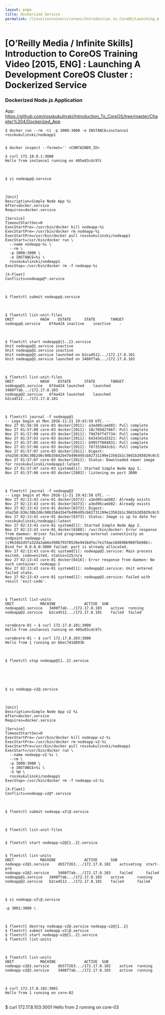 ```yaml
---
layout: page
title: Dockerized Service
permalink: /linux/containers/coreos/Introduction_to_CoreOS/Launching_A_Development_CoreOS_Cluster/Dockerized_Service/
---
```



# [O’Reilly Media / Infinite Skills] Introduction to CoreOS Training Video [2015, ENG] : Launching A Development CoreOS Cluster : Dockerized Service



### Dockerized Node.js Application

App:  
https://github.com/rosskukulinski/Introduction_To_CoreOS/tree/master/Chapter%204/Dockerized_App


    $ docker run --rm -ti -p 3000:3000 -e INSTANCE=instance1 rosskukulinski/nodeapp1


    $ docker inspect --format='' <CONTAINER_ID>

    $ curl 172.18.0.1:3000
    Hello from instance1 running on 405e83cdc97c


<br/>

    $ vi nodeapp@.service

<br/>

    [Unit]
    Description=Simple Node App %i
    After=docker.service
    Requires=docker.service

    [Service]
    TimeoutStartSec=0
    ExecStartPre=-/usr/bin/docker kill nodeapp-%i
    ExecStartPre=-/usr/bin/docker rm nodeapp-%i
    ExecStartPre=/usr/bin/docker pull rosskukulinski/nodeapp1
    ExecStart=/usr/bin/docker run \
      --name nodeapp-%i \
      --rm \
      -p 3000:3000 \
      -e INSTANCE=%i \
      rosskukulinski/nodeapp1
    ExecStop=-/usr/bin/docker rm -f nodeapp-%i

    [X-Fleet]
    Conflicts=nodeapp@*.service


<br/>

    $ fleetctl submit nodeapp@.service

<br/>

    $ fleetctl list-unit-files        
    UNIT			HASH	DSTATE		STATE		TARGET
    nodeapp@.service	6f4a424	inactive	inactive	-

<br/>

    $ fleetctl start nodeapp@{1..2}.service
    Unit nodeapp@1.service inactive
    Unit nodeapp@2.service inactive
    Unit nodeapp@2.service launched on b2ca4512.../172.17.8.101
    Unit nodeapp@1.service launched on 3408f7ab.../172.17.8.103

<br/>

    $ fleetctl list-unit-files
    UNIT			HASH	DSTATE		STATE		TARGET
    nodeapp@1.service	6f4a424	launched	launched	3408f7ab.../172.17.8.103
    nodeapp@2.service	6f4a424	launched	launched	b2ca4512.../172.17.8.101



<br/>

    $ fleetctl journal -f nodeapp@1
    -- Logs begin at Mon 2016-11-21 19:43:59 UTC. --
    Nov 27 01:56:58 core-03 docker[2911]: a3ed95caeb02: Pull complete
    Nov 27 01:57:00 core-03 docker[2911]: 18c769d2766f: Pull complete
    Nov 27 01:57:00 core-03 docker[2911]: 79d76ff47734: Pull complete
    Nov 27 01:57:03 core-03 docker[2911]: 6434341d3321: Pull complete
    Nov 27 01:57:05 core-03 docker[2911]: b995f7884831: Pull complete
    Nov 27 01:57:06 core-03 docker[2911]: f67353043cb1: Pull complete
    Nov 27 01:57:07 core-03 docker[2911]: Digest: sha256:836c30b2d6c90b35642b47b496495cb82731199e13561b1c30d1b285029c0c51
    Nov 27 01:57:07 core-03 docker[2911]: Status: Downloaded newer image for rosskukulinski/nodeapp1:latest
    Nov 27 01:57:07 core-03 systemd[1]: Started Simple Node App 1.
    Nov 27 01:57:08 core-03 docker[2983]: listening on port 3000


<br/>

    $ fleetctl journal -f nodeapp@2
    -- Logs begin at Mon 2016-11-21 19:42:58 UTC. --
    Nov 27 02:13:43 core-01 docker[6373]: a3ed95caeb02: Already exists
    Nov 27 02:13:43 core-01 docker[6373]: a3ed95caeb02: Already exists
    Nov 27 02:13:43 core-01 docker[6373]: Digest: sha256:836c30b2d6c90b35642b47b496495cb82731199e13561b1c30d1b285029c0c51
    Nov 27 02:13:43 core-01 docker[6373]: Status: Image is up to date for rosskukulinski/nodeapp1:latest
    Nov 27 02:13:43 core-01 systemd[1]: Started Simple Node App 2.
    Nov 27 02:13:43 core-01 docker[6388]: /usr/bin/docker: Error response from daemon: driver failed programming external connectivity on endpoint nodeapp-2 (c9634b2d5fa32da3ab6e398679370520e9416dfec7e1f4ae18d698b908fbb98b): Bind for 0.0.0.0:3000 failed: port is already allocated.
    Nov 27 02:13:43 core-01 systemd[1]: nodeapp@2.service: Main process exited, code=exited, status=125/n/a
    Nov 27 02:13:43 core-01 docker[6416]: Error response from daemon: No such container: nodeapp-2
    Nov 27 02:13:43 core-01 systemd[1]: nodeapp@2.service: Unit entered failed state.
    Nov 27 02:13:43 core-01 systemd[1]: nodeapp@2.service: Failed with result 'exit-code'.


<br/>

    $ fleetctl list-units     
    UNIT			MACHINE				ACTIVE	SUB
    nodeapp@1.service	3408f7ab.../172.17.8.103	active	running
    nodeapp@2.service	b2ca4512.../172.17.8.101	failed	failed


    core@core-01 ~ $ curl 172.17.8.101:3000
    Hello from instance1 running on 405e83cdc97c

    core@core-01 ~ $ curl 172.17.8.103:3000
    Hello from 1 running on 6bec741d893b

<br>

    $ fleetctl stop nodeapp@{1..2}.service


<br>
<br>

<br/>

    $ vi nodeapp-v2@.service

<br/>


    [Unit]
    Description=Simple Node App v2 %i
    After=docker.service
    Requires=docker.service

    [Service]
    TimeoutStartSec=0
    ExecStartPre=-/usr/bin/docker kill nodeapp-v2-%i
    ExecStartPre=-/usr/bin/docker rm nodeapp-v2-%i
    ExecStartPre=/usr/bin/docker pull rosskukulinski/nodeapp1
    ExecStart=/usr/bin/docker run \
      --name nodeapp-v2-%i \
      --rm \
      -p 3000:3000 \
      -e INSTANCE=%i \
      -h %H \
      rosskukulinski/nodeapp1
    ExecStop=-/usr/bin/docker rm -f nodeapp-v2-%i

    [X-Fleet]
    Conflicts=nodeapp-v2@*.service


<br/>

    $ fleetctl submit nodeapp-v2\@.service

<br/>

    $ fleetctl list-unit-files        


    $ fleetctl start nodeapp-v2@{1..2}.service


    $ fleetctl list-units      
    UNIT			MACHINE				ACTIVE		SUB
    nodeapp-v2@1.service	db577263.../172.17.8.102	activating	start-pre
    nodeapp-v2@2.service	3408f7ab.../172.17.8.103	failed		failed
    nodeapp@1.service	3408f7ab.../172.17.8.103	active		running
    nodeapp@2.service	b2ca4512.../172.17.8.101	failed		failed


<br/>

    $ vi nodeapp-v2\@.service

    -p 3001:3000 \

<br/>

    $ fleetctl destroy nodeapp-v2@.service nodeapp-v2@{1..2}
    $ fleetctl submit nodeapp-v2\@.service
    $ fleetctl start nodeapp-v2@{1..2}.service
    $ fleetctl list-units   


<br/>

    $ fleetctl list-units  
    UNIT			MACHINE				ACTIVE	SUB
    nodeapp-v2@1.service	db577263.../172.17.8.102	active	running
    nodeapp-v2@2.service	3408f7ab.../172.17.8.103	active	running


<br/>

    $ curl 172.17.8.102:3001
    Hello from 1 running on core-02

<br/>
    $ curl 172.17.8.103:3001
    Hello from 2 running on core-03
